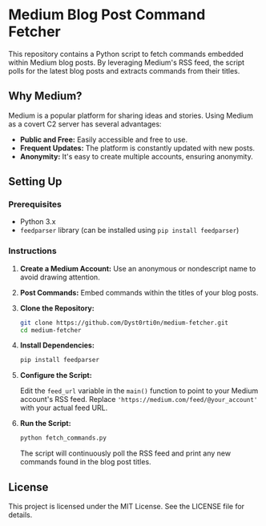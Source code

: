 # Medium Blog Post Command Fetcher

This repository contains a Python script to fetch commands embedded within Medium blog posts. By leveraging Medium's RSS feed, the script polls for the latest blog posts and extracts commands from their titles.

## Why Medium?

Medium is a popular platform for sharing ideas and stories. Using Medium as a covert C2 server has several advantages:
- **Public and Free:** Easily accessible and free to use.
- **Frequent Updates:** The platform is constantly updated with new posts.
- **Anonymity:** It's easy to create multiple accounts, ensuring anonymity.

## Setting Up

### Prerequisites

- Python 3.x
- `feedparser` library (can be installed using `pip install feedparser`)

### Instructions

1. **Create a Medium Account:** Use an anonymous or nondescript name to avoid drawing attention.
2. **Post Commands:** Embed commands within the titles of your blog posts.
3. **Clone the Repository:**

    ```sh
    git clone https://github.com/Dyst0rti0n/medium-fetcher.git
    cd medium-fetcher
    ```

4. **Install Dependencies:**

    ```sh
    pip install feedparser
    ```

5. **Configure the Script:**

    Edit the `feed_url` variable in the `main()` function to point to your Medium account's RSS feed. Replace `'https://medium.com/feed/@your_account'` with your actual feed URL.

6. **Run the Script:**

    ```sh
    python fetch_commands.py
    ```

    The script will continuously poll the RSS feed and print any new commands found in the blog post titles.

## License
This project is licensed under the MIT License. See the LICENSE file for details.